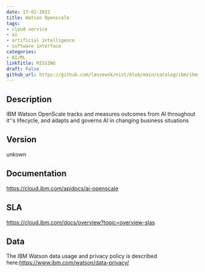 ```yaml
---
date: 17-02-2022
title: Watson Openscale
tags: 
- cloud service
- ai
- artificial intelligence
- software interface
categories: 
- AI/ML
linkTitle: MISSING
draft: False         
github_url: https://github.com/laszewsk/nist/blob/main/catalog/ibm/ibm_watson_openscale.yaml
---
```


## Description

IBM Watson OpenScale tracks and measures outcomes from AI throughout
it''s lifecycle, and adapts and governs AI in changing business situations


## Version

unkown

## Documentation

https://cloud.ibm.com/apidocs/ai-openscale

## SLA

https://cloud.ibm.com/docs/overview?topic=overview-slas

## Data

The IBM Watson data usage and privacy policy is described here:https://www.ibm.com/watson/data-privacy/
